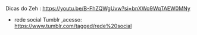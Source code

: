 Dicas do Zeh : https://youtu.be/B-FhZQWgUvw?si=bnXWo9WqTAEW0MNy

- rede social Tumblr ,acesso: https://www.tumblr.com/tagged/rede%20social